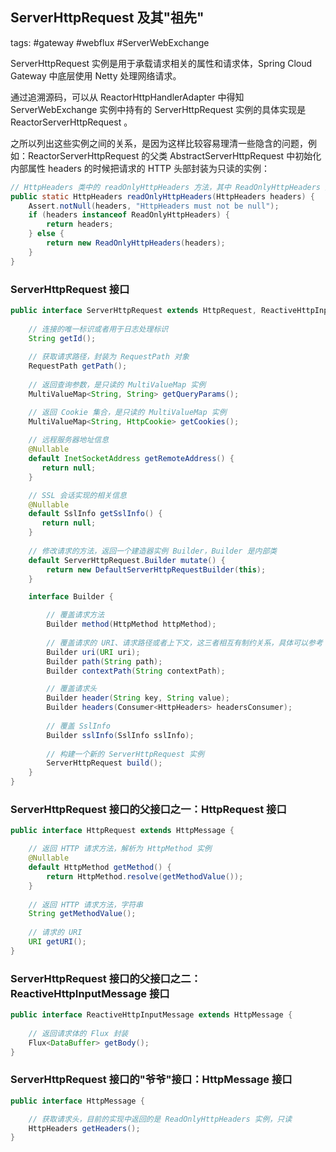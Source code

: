 ## ServerHttpRequest 及其"祖先"

tags: #gateway #webflux #ServerWebExchange 

ServerHttpRequest 实例是用于承载请求相关的属性和请求体，Spring Cloud Gateway 中底层使用 Netty 处理网络请求。

通过追溯源码，可以从 ReactorHttpHandlerAdapter 中得知 ServerWebExchange 实例中持有的 ServerHttpRequest 实例的具体实现是 ReactorServerHttpRequest 。

之所以列出这些实例之间的关系，是因为这样比较容易理清一些隐含的问题，例如：ReactorServerHttpRequest 的父类 AbstractServerHttpRequest 中初始化内部属性 headers 的时候把请求的 HTTP 头部封装为只读的实例：

```java
// HttpHeaders 类中的 readOnlyHttpHeaders 方法，其中 ReadOnlyHttpHeaders 屏蔽了所有修改请求头的方法，直接抛出 UnsupportedOperationException
public static HttpHeaders readOnlyHttpHeaders(HttpHeaders headers) {
    Assert.notNull(headers, "HttpHeaders must not be null");
    if (headers instanceof ReadOnlyHttpHeaders) {
        return headers;
    } else {
        return new ReadOnlyHttpHeaders(headers);
    }
}
```

### ServerHttpRequest 接口

```java
public interface ServerHttpRequest extends HttpRequest, ReactiveHttpInputMessage {
    
    // 连接的唯一标识或者用于日志处理标识
    String getId();   
    
    // 获取请求路径，封装为 RequestPath 对象
    RequestPath getPath();
    
    // 返回查询参数，是只读的 MultiValueMap 实例
    MultiValueMap<String, String> getQueryParams();

    // 返回 Cookie 集合，是只读的 MultiValueMap 实例
    MultiValueMap<String, HttpCookie> getCookies();  
    
    // 远程服务器地址信息
    @Nullable
    default InetSocketAddress getRemoteAddress() {
       return null;
    }

    // SSL 会话实现的相关信息
    @Nullable
    default SslInfo getSslInfo() {
       return null;
    }  
    
    // 修改请求的方法，返回一个建造器实例 Builder，Builder 是内部类
    default ServerHttpRequest.Builder mutate() {
        return new DefaultServerHttpRequestBuilder(this);
    } 

    interface Builder {

        // 覆盖请求方法
        Builder method(HttpMethod httpMethod);
         
        // 覆盖请求的 URI、请求路径或者上下文，这三者相互有制约关系，具体可以参考 API 注释
        Builder uri(URI uri);
        Builder path(String path);
        Builder contextPath(String contextPath);

        // 覆盖请求头
        Builder header(String key, String value);
        Builder headers(Consumer<HttpHeaders> headersConsumer);
        
        // 覆盖 SslInfo
        Builder sslInfo(SslInfo sslInfo);
        
        // 构建一个新的 ServerHttpRequest 实例
        ServerHttpRequest build();
    }         
}
```

### ServerHttpRequest 接口的父接口之一：HttpRequest 接口

```java
public interface HttpRequest extends HttpMessage {

    // 返回 HTTP 请求方法，解析为 HttpMethod 实例
    @Nullable
    default HttpMethod getMethod() {
        return HttpMethod.resolve(getMethodValue());
    }
    
    // 返回 HTTP 请求方法，字符串
    String getMethodValue();    
    
    // 请求的 URI
    URI getURI();
}    
```

### ServerHttpRequest 接口的父接口之二：ReactiveHttpInputMessage 接口

```java
public interface ReactiveHttpInputMessage extends HttpMessage {
    
    // 返回请求体的 Flux 封装
    Flux<DataBuffer> getBody();
}
```

### ServerHttpRequest 接口的"爷爷"接口：HttpMessage 接口

```java
public interface HttpMessage {

    // 获取请求头，目前的实现中返回的是 ReadOnlyHttpHeaders 实例，只读
    HttpHeaders getHeaders();
}    



```
